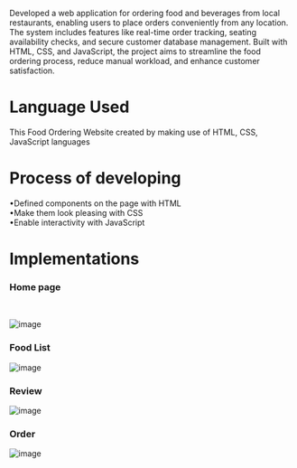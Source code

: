 
Developed a web application for ordering food and beverages from local restaurants, enabling users to place orders conveniently from any location. The system includes features like real-time order tracking, seating availability checks, and secure customer database management. 
Built with HTML, CSS, and JavaScript, the project aims to streamline the food ordering process, reduce manual workload, and enhance customer satisfaction.
# Language Used 
 This Food Ordering Website
 created by making use of HTML, CSS, JavaScript languages 
 # Process of developing
 •Defined components on the page with HTML<br />
 •Make them look pleasing with CSS<br />
 •Enable interactivity with JavaScript<br />

# Implementations 
<h3> Home page </h3><br/>

![image](https://github.com/Ashishkumar137/WoWFood-food-ordering-website-/assets/129428368/26519a0d-96fa-472f-b772-ed61ffff4228)
<h3>Food List</h3>

![image](https://github.com/Ashishkumar137/WoWFood-food-ordering-website-/assets/129428368/edad130d-c0b0-447c-8dd1-8175e6a598f3)
 <h3>	Review</h3>
	
 ![image](https://github.com/Ashishkumar137/WoWFood-food-ordering-website-/assets/129428368/0950ffaf-56f4-40a6-b33c-b0371fc0cc83)
 <h3> Order</h3>
	
 ![image](https://github.com/Ashishkumar137/WoWFood-food-ordering-website-/assets/129428368/14d8d1f9-9cde-4629-bb19-cf8247052f4a)


 


 
